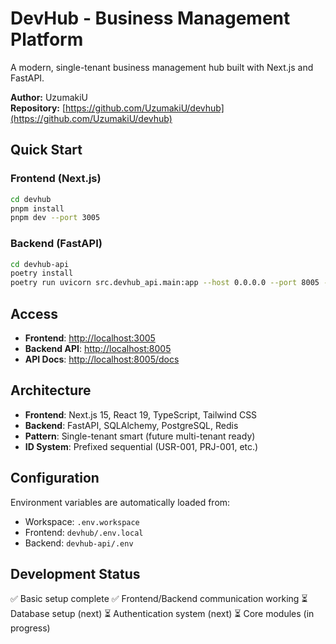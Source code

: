 # DevHub - Business Management Platform

A modern, single-tenant business management hub built with Next.js and FastAPI.

**Author:** UzumakiU  
**Repository:** [https://github.com/UzumakiU/devhub](https://github.com/UzumakiU/devhub)

## Quick Start

### Frontend (Next.js)

```bash
cd devhub
pnpm install
pnpm dev --port 3005
```

### Backend (FastAPI)

```bash
cd devhub-api
poetry install
poetry run uvicorn src.devhub_api.main:app --host 0.0.0.0 --port 8005 --reload
```

## Access

- **Frontend**: [http://localhost:3005](http://localhost:3005)
- **Backend API**: [http://localhost:8005](http://localhost:8005)
- **API Docs**: [http://localhost:8005/docs](http://localhost:8005/docs)

## Architecture

- **Frontend**: Next.js 15, React 19, TypeScript, Tailwind CSS
- **Backend**: FastAPI, SQLAlchemy, PostgreSQL, Redis
- **Pattern**: Single-tenant smart (future multi-tenant ready)
- **ID System**: Prefixed sequential (USR-001, PRJ-001, etc.)

## Configuration

Environment variables are automatically loaded from:

- Workspace: `.env.workspace`
- Frontend: `devhub/.env.local`
- Backend: `devhub-api/.env`

## Development Status

✅ Basic setup complete
✅ Frontend/Backend communication working
⏳ Database setup (next)
⏳ Authentication system (next)
⏳ Core modules (in progress)
